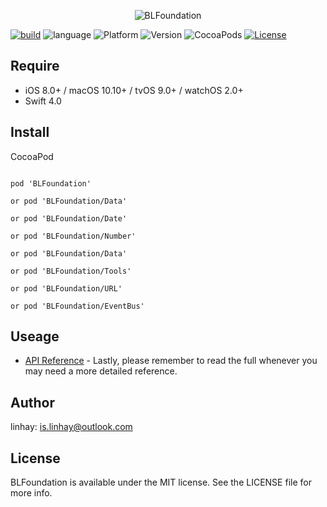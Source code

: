 <p align="center">
<img src="https://raw.githubusercontent.com/linhay/BLFoundation/master/Screenshot/logo.png" alt="BLFoundation" title="BLFoundation"/>
</p>

[![build](https://travis-ci.org/linhay/BLFoundation.svg?branch=master)](https://travis-ci.org/BLFoundation/BLFoundation)
![language](https://img.shields.io/badge/language-swift-orange.svg)
![Platform](https://img.shields.io/cocoapods/p/BLFoundation.svg?style=flat)
![Version](https://img.shields.io/cocoapods/v/BLFoundation.svg?style=flat)
![CocoaPods](https://img.shields.io/badge/CocoaPods-supported-brightgreen.svg)
[![License](http://img.shields.io/badge/license-MIT-lightgrey.svg?style=flat)](http://mit-license.org)

## Require

- iOS 8.0+ / macOS 10.10+ / tvOS 9.0+ / watchOS 2.0+
- Swift 4.0

## Install

CocoaPod

```

pod 'BLFoundation'

or pod 'BLFoundation/Data'

or pod 'BLFoundation/Date'

or pod 'BLFoundation/Number'

or pod 'BLFoundation/Data'

or pod 'BLFoundation/Tools'

or pod 'BLFoundation/URL'

or pod 'BLFoundation/EventBus'

```

## Useage

- [API Reference](https://linhay.github.io/BLFoundation/index.html) - Lastly, please remember to read the full whenever you may need a more detailed reference. 

## Author

linhay: is.linhay@outlook.com

## License

BLFoundation is available under the MIT license. See the LICENSE file for more info.
